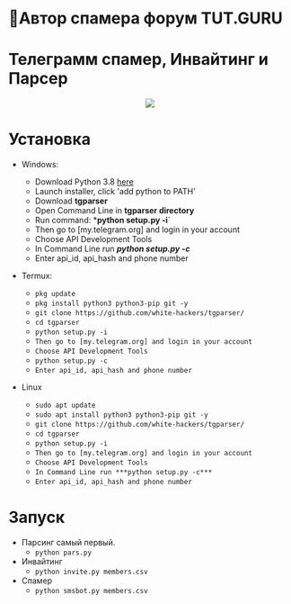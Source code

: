 🧾Автор спамера форум TUT.GURU
===================================
Телеграмм спамер, Инвайтинг и Парсер
===================================
<p align="center">
  <img src="https://downloader.disk.yandex.ru/preview/3db5a833c9f62f1b023068fd05a262fa4d003ef3c56b36e2a46cbd5058a5af2e/62dc4996/-CXPk9wu71UydjuR3lfXlqU1LTijes56jzgDO_naMLOE9PEMySNMI3xYHd7YGiFcEetampc216jnwljEpbKfrg%3D%3D?uid=0&filename=TET.jpg&disposition=inline&hash=&limit=0&content_type=image%2Fjpeg&owner_uid=0&tknv=v2&size=2048x2048">
</p>

# Установка
* Windows:
  * Download Python 3.8 [here](https://www.python.org/downloads/release/python-38) 
  * Launch installer, click 'add python to PATH'
  * Download **tgparser**
  * Open Command Line in **tgparser directory**
  * Run command: ***python setup.py -i**`
  * Then go to [my.telegram.org] and login in your account
  * Choose API Development Tools
  * In Command Line run ***python setup.py -c***
  * Enter api_id, api_hash and phone number
  
* Termux:
  * `pkg update`
  * `pkg install python3 python3-pip git -y`
  * `git clone https://github.com/white-hackers/tgparser/`
  * `cd tgparser`
  * `python setup.py -i`
  * `Then go to [my.telegram.org] and login in your account`
  * `Choose API Development Tools`
  * `python setup.py -c`
  * `Enter api_id, api_hash and phone number`
* Linux
  * `sudo apt update`
  * `sudo apt install python3 python3-pip git -y`
  * `git clone https://github.com/white-hackers/tgparser/`
  * `cd tgparser`
  * `python setup.py -i`
  * `Then go to [my.telegram.org] and login in your account`
  * `Choose API Development Tools`
  * `In Command Line run ***python setup.py -c***`
  * `Enter api_id, api_hash and phone number`

# Запуск
* Парсинг самый первый. 
  * `python pars.py`
* Инвайтинг 
  * `python invite.py members.csv`
* Спамер
  * `python smsbot.py members.csv`
